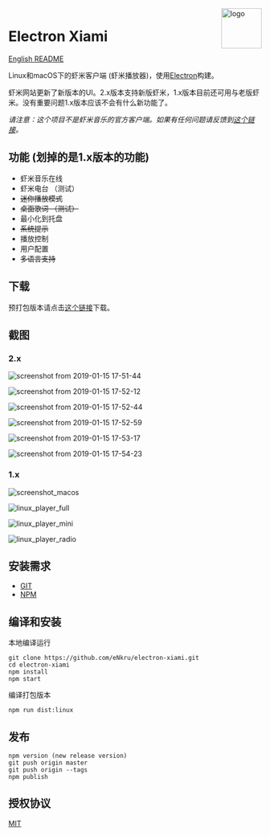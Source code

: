 <img src="build/icons/128x128.png" alt="logo" height="80" align="right" />

# Electron Xiami

[English README](README.en.md)

Linux和macOS下的虾米客户端 (虾米播放器)，使用[Electron](https://electron.atom.io)构建。

虾米网站更新了新版本的UI。2.x版本支持新版虾米，1.x版本目前还可用与老版虾米。没有重要问题1.x版本应该不会有什么新功能了。

*请注意：这个项目不是虾米音乐的官方客户端。如果有任何问题请反馈到[这个链接](https://github.com/eNkru/electron-xiami/issues)。*

## 功能 (划掉的是1.x版本的功能)
* 虾米音乐在线
* 虾米电台 （测试）
* ~~迷你播放模式~~
* ~~桌面歌词 （测试）~~
* 最小化到托盘
* ~~系统提示~~
* 播放控制
* 用户配置
* ~~多语言支持~~

## 下载
预打包版本请点击[这个链接](https://github.com/eNkru/electron-xiami/releases)下载。

## 截图

### 2.x
![screenshot from 2019-01-15 17-51-44](https://user-images.githubusercontent.com/13460738/51159621-031d1a00-18ef-11e9-8e3d-312041ecb002.png)

![screenshot from 2019-01-15 17-52-12](https://user-images.githubusercontent.com/13460738/51159622-03b5b080-18ef-11e9-953a-aeaefd19fe74.png)

![screenshot from 2019-01-15 17-52-44](https://user-images.githubusercontent.com/13460738/51159623-03b5b080-18ef-11e9-8b5b-4b5e49eb55a6.png)

![screenshot from 2019-01-15 17-52-59](https://user-images.githubusercontent.com/13460738/51159624-03b5b080-18ef-11e9-9195-99737efa0c39.png)

![screenshot from 2019-01-15 17-53-17](https://user-images.githubusercontent.com/13460738/51159625-03b5b080-18ef-11e9-8fb0-3a9fe30e6e31.png)

![screenshot from 2019-01-15 17-54-23](https://user-images.githubusercontent.com/13460738/51159626-044e4700-18ef-11e9-808a-9a2a0fee6b85.png)

### 1.x
![screenshot_macos](https://user-images.githubusercontent.com/13460738/34644583-38a2a2b6-f39e-11e7-8831-e21475427ccb.jpg)

![linux_player_full](https://user-images.githubusercontent.com/13460738/38477881-769de2b6-3c09-11e8-8c75-75a13da42df2.png)

![linux_player_mini](https://user-images.githubusercontent.com/13460738/38477883-79400990-3c09-11e8-804f-b2e7bdd262fc.png)

![linux_player_radio](https://user-images.githubusercontent.com/13460738/38477885-7bd5355e-3c09-11e8-93a5-794250b5ceb9.png)

## 安装需求
* [GIT](https://git-scm.com/)
* [NPM](https://www.npmjs.com/)

## 编译和安装
本地编译运行
```
git clone https://github.com/eNkru/electron-xiami.git
cd electron-xiami
npm install
npm start
```
编译打包版本
```
npm run dist:linux
```

## 发布
```
npm version (new release version)
git push origin master
git push origin --tags
npm publish
```

## 授权协议
[MIT](https://github.com/eNkru/electron-xiami/blob/master/LICENSE)
